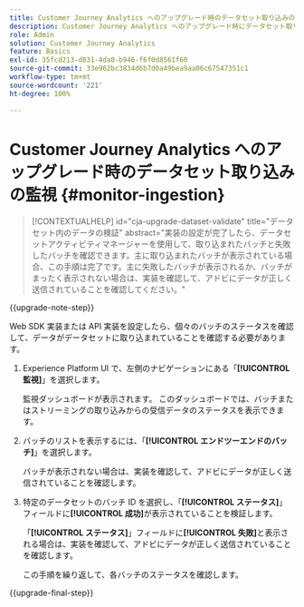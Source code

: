 ```yaml
---
title: Customer Journey Analytics へのアップグレード時のデータセット取り込みの監視
description: Customer Journey Analytics へのアップグレード時にデータセット取り込みを監視する方法について説明します
role: Admin
solution: Customer Journey Analytics
feature: Basics
exl-id: 35fcd213-d831-4da0-b946-f6f0d8561f60
source-git-commit: 33e962bc3834d6b7d0a49bea9aa06c67547351c1
workflow-type: tm+mt
source-wordcount: '221'
ht-degree: 100%

---
```


# Customer Journey Analytics へのアップグレード時のデータセット取り込みの監視 {#monitor-ingestion}

<!-- markdownlint-disable MD034 -->

>[!CONTEXTUALHELP]
>id="cja-upgrade-dataset-validate"
>title="データセット内のデータの検証"
>abstract="実装の設定が完了したら、データセットアクティビティマネージャーを使用して、取り込まれたバッチと失敗したバッチを確認できます。主に取り込まれたバッチが表示されている場合、この手順は完了です。主に失敗したバッチが表示されるか、バッチがまったく表示されない場合は、実装を確認して、アドビにデータが正しく送信されていることを確認してください。"

<!-- markdownlint-enable MD034 -->

{{upgrade-note-step}}

<!-- Should we single source this instead of duplicate it? The following steps were copied from: /help/data-ingestion/aepwebsdk.md-->

Web SDK 実装または API 実装を設定したら、個々のバッチのステータスを確認して、データがデータセットに取り込まれていることを確認する必要があります。

1. Experience Platform UI で、左側のナビゲーションにある「**[!UICONTROL 監視]**」を選択します。

   監視ダッシュボードが表示されます。 このダッシュボードでは、バッチまたはストリーミングの取り込みからの受信データのステータスを表示できます。

   <!-- insert screenshot -->

1. バッチのリストを表示するには、「**[!UICONTROL エンドツーエンドのバッチ]**」を選択します。

   バッチが表示されない場合は、実装を確認して、アドビにデータが正しく送信されていることを確認します。

   <!-- insert screenshot -->

1. 特定のデータセットのバッチ ID を選択し、「**[!UICONTROL ステータス]**」フィールドに&#x200B;**[!UICONTROL 成功]**&#x200B;が表示されていることを検証します。

   「**[!UICONTROL ステータス]**」フィールドに&#x200B;**[!UICONTROL 失敗]**&#x200B;と表示される場合は、実装を確認して、アドビにデータが正しく送信されていることを確認します。

   この手順を繰り返して、各バッチのステータスを確認します。

{{upgrade-final-step}}

